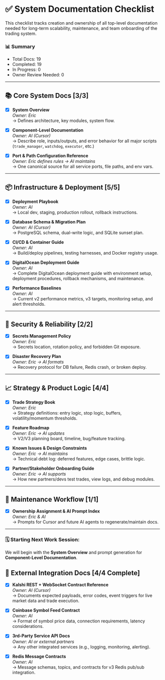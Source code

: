 # ✅ System Documentation Checklist

This checklist tracks creation and ownership of all top-level documentation needed for long-term scalability, maintenance, and team onboarding of the trading system.

### 📊 Summary
- Total Docs: 19
- Completed: 19
- In Progress: 0
- Owner Review Needed: 0

---

## 📚 Core System Docs [3/3]

- [x] **System Overview**  
  _Owner: Eric_  
  → Defines architecture, key modules, system flow.

- [x] **Component-Level Documentation**  
  _Owner: AI (Cursor)_  
  → Describe role, inputs/outputs, and error behavior for all major scripts (`trade_manager`, `watchdog`, `executor`, etc.)

- [x] **Port & Path Configuration Reference**  
  _Owner: Eric defines rules → AI maintains_  
  → One canonical source for all service ports, file paths, and env vars.

---

## 📦 Infrastructure & Deployment [5/5]

- [x] **Deployment Playbook**  
  _Owner: AI_  
  → Local dev, staging, production rollout, rollback instructions.

- [x] **Database Schema & Migration Plan**  
  _Owner: AI (Cursor)_  
  → PostgreSQL schema, dual-write logic, and SQLite sunset plan.

- [x] **CI/CD & Container Guide**  
  _Owner: AI_  
  → Build/deploy pipelines, testing harnesses, and Docker registry usage.

- [x] **DigitalOcean Deployment Guide**  
  _Owner: AI_  
  → Complete DigitalOcean deployment guide with environment setup, deployment procedures, rollback mechanisms, and maintenance.

- [x] **Performance Baselines**  
  _Owner: AI_  
  → Current v2 performance metrics, v3 targets, monitoring setup, and alert thresholds.

---

## 🔐 Security & Reliability [2/2]

- [x] **Secrets Management Policy**  
  _Owner: Eric_  
  → Secrets location, rotation policy, and forbidden Git exposure.

- [x] **Disaster Recovery Plan**  
  _Owner: Eric → AI formats_  
  → Recovery protocol for DB failure, Redis crash, or broken deploy.

---

## 📈 Strategy & Product Logic [4/4]

- [x] **Trade Strategy Book**  
  _Owner: Eric_  
  → Strategy definitions: entry logic, stop logic, buffers, volatility/momentum thresholds.

- [x] **Feature Roadmap**  
  _Owner: Eric → AI updates_  
  → V2/V3 planning board, timeline, bug/feature tracking.

- [x] **Known Issues & Design Constraints**  
  _Owner: Eric → AI maintains_  
  → Technical debt log: deferred features, edge cases, brittle logic.

- [x] **Partner/Stakeholder Onboarding Guide**  
  _Owner: Eric → AI supports_  
  → How new partners/devs test trades, view logs, and debug modules.

---

## 🔄 Maintenance Workflow [1/1]

- [x] **Ownership Assignment & AI Prompt Index**  
  _Owner: Eric & AI_  
  → Prompts for Cursor and future AI agents to regenerate/maintain docs.

---

### 🗓️ Starting Next Work Session:
We will begin with the **System Overview** and prompt generation for **Component-Level Documentation**.


## 🧩 External Integration Docs [4/4 Complete]

- [x] **Kalshi REST + WebSocket Contract Reference**  
  _Owner: AI (Cursor)_  
  → Documents expected payloads, error codes, event triggers for live market data and trade execution.

- [x] **Coinbase Symbol Feed Contract**  
  _Owner: AI_  
  → Format of symbol price data, connection requirements, latency considerations.

- [x] **3rd-Party Service API Docs**  
  _Owner: AI or external partners_  
  → Any other integrated services (e.g., logging, monitoring, alerting).

- [x] **Redis Message Contracts**  
  _Owner: AI_  
  → Message schemas, topics, and contracts for v3 Redis pub/sub integration.